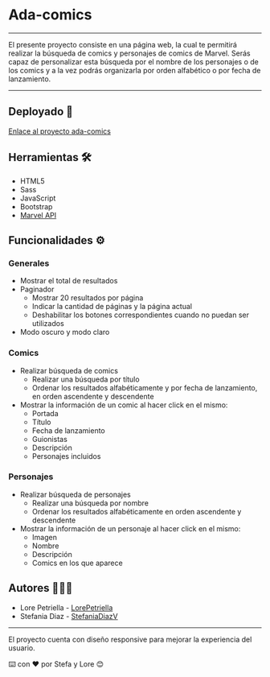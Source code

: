 # Ada-comics

---

El presente proyecto consiste en una página web, la cual te permitirá realizar la búsqueda de comics y personajes de comics de Marvel. Serás capaz de personalizar esta búsqueda por el nombre de los personajes o de los comics y a la vez podrás organizarla por orden alfabético o por fecha de lanzamiento.

---

## Deployado 🚀

[Enlace al proyecto ada-comics ](https://github.com/LorePetriella/ada-comics)

## Herramientas 🛠️

- HTML5
- Sass
- JavaScript
- Bootstrap
- [Marvel API](https://developer.marvel.com/docs)

## Funcionalidades ⚙️

### Generales

- Mostrar el total de resultados
- Paginador
  - Mostrar 20 resultados por página
  - Indicar la cantidad de páginas y la página actual
  - Deshabilitar los botones correspondientes cuando no puedan ser utilizados
- Modo oscuro y modo claro

### Comics

- Realizar búsqueda de comics
  - Realizar una búsqueda por título
  - Ordenar los resultados alfabéticamente y por fecha de lanzamiento, en orden ascendente y descendente
- Mostrar la información de un comic al hacer click en el mismo:
  - Portada
  - Título
  - Fecha de lanzamiento
  - Guionistas
  - Descripción
  - Personajes incluidos

### Personajes

- Realizar búsqueda de personajes
  - Realizar una búsqueda por nombre
  - Ordenar los resultados alfabéticamente en orden ascendente y descendente
- Mostrar la información de un personaje al hacer click en el mismo:
  - Imagen
  - Nombre
  - Descripción
  - Comics en los que aparece

## Autores 👩🏽‍💻

- Lore Petriella - [LorePetriella](https://github.com/LorePetriella)
- Stefania Diaz - [StefaniaDiazV](https://github.com/StefaniaDiazV)

---

El proyecto cuenta con diseño responsive para mejorar la experiencia del usuario.

⌨️ con ❤️ por Stefa y Lore 😊
